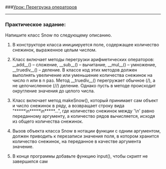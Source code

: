 ###[Урок: Перегрузка операторов](https://younglinux.info/oopython/operators)
___
### Практическое задание: 
Напишите класс Snow по следующему описанию.
1. В конструкторе класса инициируется поле, содержащее количество снежинок, выраженное целым числом.
   

2. Класс включает методы перегрузки арифметических операторов: \_\_add__() – сложение, \_\_sub__() – вычитание, \_\_mul__() – умножение, \_\_truediv__() – деление. В классе код этих методов должен выполнять увеличение или уменьшение количества снежинок на число n или в n раз. Метод \_\_truediv__() перегружает обычное (/), а не целочисленное (//) деление. Однако пусть в методе происходит округление значения до целого числа.
   

3. Класс включает метод makeSnow(), который принимает сам объект и число снежинок в ряду, а возвращает строку вида "\*\*\*\*\*\n*****\n*****…", где количество снежинок между '\n' равно переданному аргументу, а количество рядов вычисляется, исходя из общего количества снежинок.
   

4. Вызов объекта класса Snow в нотации функции с одним аргументом, должен приводить к перезаписи значения поля, в котором хранится количество снежинок, на переданное в качестве аргумента значение.

5. В конце программы добавьте функцию input(), чтобы скрипт не завершился сам
